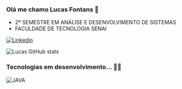 ### Olá me chamo Lucas Fontans 👋

- 2º SEMESTRE EM ANÁLISE E DESENVOLVIMENTO DE SISTEMAS
- FACULDADE DE TECNOLOGIA SENAI

[![Linkedin](https://img.shields.io/badge/LinkedIn-0077B5?style=for-the-badge&logo=linkedin&logoColor=white)](https://www.linkedin.com/in/lucasfontans/)

 
![Lucas GitHub stats](https://github-readme-stats.vercel.app/api?username=LucasFontans&show_icons=true&theme=merko)

### Tecnologias em desenvolvimento... 👨‍💻
![JAVA](https://img.shields.io/badge/Java-ED8B00?style=for-the-badge&logo=openjdk&logoColor=white)
